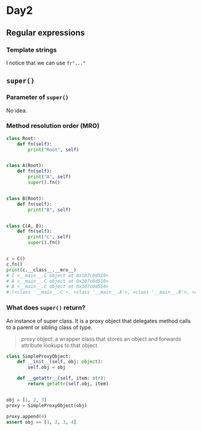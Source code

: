# Day2

## Regular expressions

### Template strings

I notice that we can use `fr"..."`


## `super()`

### Parameter of `super()`

No idea.

### Method resolution order (MRO)

```py
class Root:
    def fn(self):
        print("Root", self)


class A(Root):
    def fn(self):
        print("A", self)
        super().fn()


class B(Root):
    def fn(self):
        print("B", self)


class C(A, B):
    def fn(self):
        print("C", self)
        super().fn()


c = C()
c.fn()
print(c.__class__.__mro__)
# C <__main__.C object at 0x107c0d510>
# A <__main__.C object at 0x107c0d510>
# B <__main__.C object at 0x107c0d510>
# (<class '__main__.C'>, <class '__main__.A'>, <class '__main__.B'>, <class '__main__.Root'>, <class 'object'>)

```

### What does `super()` return?

An instance of super class. It is a proxy object that delegates method calls to a parent or sibling class of type.

> proxy object: a wrapper class that stores an object and forwards attribute lookups to that object

```py
class SimpleProxyObject:
    def __init__(self, obj: object):
        self.obj = obj

    def __getattr__(self, item: str):
        return getattr(self.obj, item)


obj = [1, 2, 3]
proxy = SimpleProxyObject(obj)

proxy.append(4)
assert obj == [1, 2, 3, 4]
```


